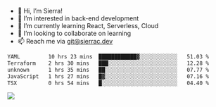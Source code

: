 - 👋 Hi, I’m Sierra!
- 👀 I’m interested in back-end development
- 🌱 I’m currently learning React, Serverless, Cloud
- 💞️ I’m looking to collaborate on learning
- 📫 Reach me via git@sierrac.dev

<!--START_SECTION:waka-->

```txt
YAML         10 hrs 23 mins  ████████████▓░░░░░░░░░░░░   51.03 %
Terraform    2 hrs 30 mins   ███░░░░░░░░░░░░░░░░░░░░░░   12.28 %
unknown      1 hrs 35 mins   ██░░░░░░░░░░░░░░░░░░░░░░░   07.77 %
JavaScript   1 hrs 27 mins   █▓░░░░░░░░░░░░░░░░░░░░░░░   07.16 %
TSX          0 hrs 54 mins   █░░░░░░░░░░░░░░░░░░░░░░░░   04.40 %
```

<!--END_SECTION:waka-->


![](https://hit.yhype.me/github/profile?user_id=7351311)
